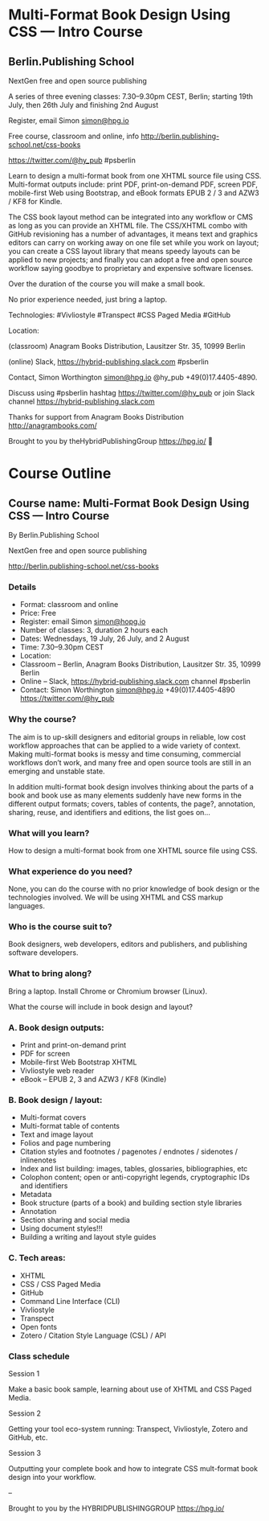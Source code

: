 # Multi-Format Book Design Using CSS — Intro Course

## Berlin.Publishing School

NextGen free and open source publishing

A series of three evening classes: 7.30–9.30pm CEST, Berlin; starting 19th July, then 26th July and finishing 2nd August

Register, email Simon simon@hpg.io

Free course, classroom and online, info http://berlin.publishing-school.net/css-books

https://twitter.com/@hy_pub #psberlin

Learn to design a multi-format book from one XHTML source file using CSS. Multi-format outputs include: print PDF, print-on-demand PDF, screen PDF, mobile-first Web using Bootstrap, and eBook formats EPUB 2 / 3 and AZW3 / KF8 for Kindle.

The CSS book layout method can be integrated into any workflow or CMS as long as you can provide an XHTML file. The CSS/XHTML combo with GitHub revisioning has a number of advantages, it means text and graphics editors can carry on working away on one file set while you work on layout; you can create a CSS layout library that means speedy layouts can be applied to new projects; and finally you can adopt a free and open source workflow saying goodbye to proprietary and expensive software licenses.

Over the duration of the course you will make a small book.

No prior experience needed, just bring a laptop.

Technologies: #Vivliostyle #Transpect #CSS Paged Media #GitHub

Location:

(classroom) Anagram Books Distribution, Lausitzer Str. 35, 10999 Berlin

(online) Slack, https://hybrid-publishing.slack.com #psberlin

Contact, Simon Worthington simon@hpg.io @hy_pub +49(0)17.4405-4890.

Discuss using #psberlin hashtag https://twitter.com/@hy_pub or join Slack channel https://hybrid-publishing.slack.com

Thanks for support from Anagram Books Distribution http://anagrambooks.com/

Brought to you by theHybridPublishingGroup https://hpg.io/ 

# Course Outline

## Course name: Multi-Format Book Design Using CSS — Intro Course

By Berlin.Publishing School

NextGen free and open source publishing

http://berlin.publishing-school.net/css-books

### Details

* Format: classroom and online
* Price: Free
* Register: email Simon simon@hopg.io 
* Number of classes: 3, duration 2 hours each
* Dates: Wednesdays, 19 July, 26 July, and 2 August
* Time: 7.30–9.30pm CEST
* Location: 
* Classroom – Berlin, Anagram Books Distribution, Lausitzer Str. 35, 10999 Berlin
* Online – Slack, https://hybrid-publishing.slack.com channel #psberlin
* Contact: Simon Worthington simon@hpg.io +49(0)17.4405-4890 https://twitter.com/@hy_pub

### Why the course?

The aim is to up-skill designers and editorial groups in reliable, low cost workflow approaches that can be applied to a wide variety of context. Making multi-format books is messy and time consuming, commercial workflows don’t work, and many free and open source tools are still in an emerging and unstable state.

In addition multi-format book design involves thinking about the parts of a book and book use as many elements suddenly have new forms in the different output formats; covers, tables of contents, the page?, annotation, sharing, reuse, and identifiers and editions, the list goes on…

### What will you learn?

How to design a multi-format book from one XHTML source file using CSS.

### What experience do you need?

None, you can do the course with no prior knowledge of book design or the technologies involved. We will be using XHTML and CSS markup languages.

### Who is the course suit to?

Book designers, web developers, editors and publishers, and publishing software developers.

### What to bring along?

Bring a laptop. Install Chrome or Chromium browser (Linux).

What the course will include in book design and layout?

### A. Book design outputs:

* Print and print-on-demand print
* PDF for screen
* Mobile-first Web Bootstrap XHTML
* Vivliostyle web reader
* eBook – EPUB 2, 3 and AZW3 / KF8 (Kindle)

### B. Book design / layout:

* Multi-format covers
* Multi-format table of contents
* Text and image layout
* Folios and page numbering
* Citation styles and footnotes / pagenotes / endnotes / sidenotes / inlinenotes
* Index and list building: images, tables, glossaries, bibliographies, etc
* Colophon content; open or anti-copyright legends, cryptographic IDs and identifiers
* Metadata
* Book structure (parts of a book) and building section style libraries
* Annotation
* Section sharing and social media
* Using document styles!!!
* Building a writing and layout style guides

### C. Tech areas:

* XHTML
* CSS / CSS Paged Media
* GitHub
* Command Line Interface (CLI)
* Vivliostyle
* Transpect
* Open fonts
* Zotero / Citation Style Language (CSL) / API

### Class schedule

Session 1

Make a basic book sample, learning about use of XHTML and CSS Paged Media.

Session 2

Getting your tool eco-system running: Transpect, Vivliostyle, Zotero and GitHub, etc.

Session 3

Outputting your complete book and how to integrate CSS mult-format book design into your workflow.

–

Brought to you by the HYBRIDPUBLISHINGGROUP https://hpg.io/

